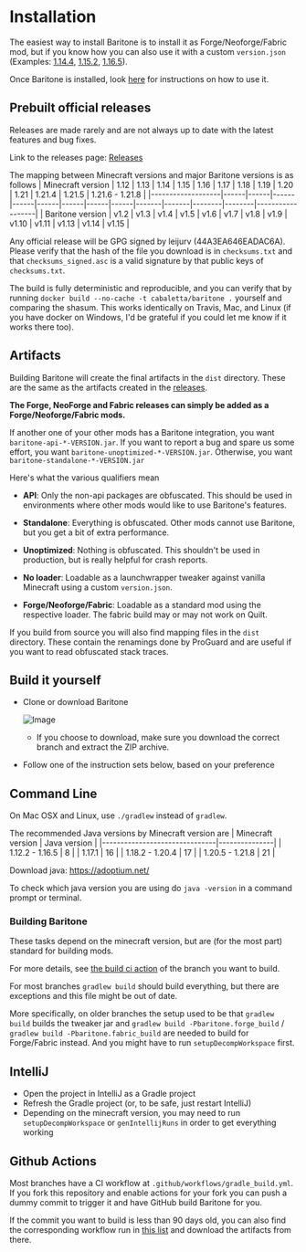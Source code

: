 # Installation

The easiest way to install Baritone is to install it as Forge/Neoforge/Fabric mod, but if you know how you can also use it with a custom `version.json`
(Examples: [1.14.4](https://www.dropbox.com/s/rkml3hjokd3qv0m/1.14.4-Baritone.zip?dl=1), [1.15.2](https://www.dropbox.com/s/8rx6f0kts9hvd4f/1.15.2-Baritone.zip?dl=1), [1.16.5](https://www.dropbox.com/s/i6f292o2i7o9acp/1.16.5-Baritone.zip?dl=1)).

Once Baritone is installed, look [here](USAGE.md) for instructions on how to use it.

## Prebuilt official releases
Releases are made rarely and are not always up to date with the latest features and bug fixes.

Link to the releases page: [Releases](https://github.com/cabaletta/baritone/releases)

The mapping between Minecraft versions and major Baritone versions is as follows
| Minecraft version | 1.12 | 1.13 | 1.14 | 1.15 | 1.16 | 1.17 | 1.18 | 1.19 | 1.20  | 1.21  | 1.21.4 | 1.21.5 |  1.21.6 - 1.21.8 |
|-------------------|------|------|------|------|------|------|------|------|-------|-------|--------|--------|------------------|
| Baritone version  | v1.2 | v1.3 | v1.4 | v1.5 | v1.6 | v1.7 | v1.8 | v1.9 | v1.10 | v1.11 | v1.13  | v1.14  | v1.15            |

Any official release will be GPG signed by leijurv (44A3EA646EADAC6A). Please verify that the hash of the file you download is in `checksums.txt` and that `checksums_signed.asc` is a valid signature by that public keys of `checksums.txt`. 

The build is fully deterministic and reproducible, and you can verify that by running `docker build --no-cache -t cabaletta/baritone .` yourself and comparing the shasum. This works identically on Travis, Mac, and Linux (if you have docker on Windows, I'd be grateful if you could let me know if it works there too).


## Artifacts

Building Baritone will create the final artifacts in the ``dist`` directory. These are the same as the artifacts created in the [releases](https://github.com/cabaletta/baritone/releases).

**The Forge, NeoForge and Fabric releases can simply be added as a Forge/Neoforge/Fabric mods.**

If another one of your other mods has a Baritone integration, you want `baritone-api-*-VERSION.jar`.
If you want to report a bug and spare us some effort, you want `baritone-unoptimized-*-VERSION.jar`.
Otherwise, you want `baritone-standalone-*-VERSION.jar`

Here's what the various qualifiers mean
- **API**: Only the non-api packages are obfuscated. This should be used in environments where other mods would like to use Baritone's features.
- **Standalone**: Everything is obfuscated. Other mods cannot use Baritone, but you get a bit of extra performance.
- **Unoptimized**: Nothing is obfuscated. This shouldn't be used in production, but is really helpful for crash reports.

- **No loader**: Loadable as a launchwrapper tweaker against vanilla Minecraft using a custom `version.json`.
- **Forge/Neoforge/Fabric**: Loadable as a standard mod using the respective loader. The fabric build may or may not work on Quilt.

If you build from source you will also find mapping files in the `dist` directory. These contain the renamings done by ProGuard and are useful if you want to read obfuscated stack traces.

## Build it yourself
- Clone or download Baritone

  ![Image](https://i.imgur.com/kbqBtoN.png)
  - If you choose to download, make sure you download the correct branch and extract the ZIP archive.
- Follow one of the instruction sets below, based on your preference

## Command Line
On Mac OSX and Linux, use `./gradlew` instead of `gradlew`.

The recommended Java versions by Minecraft version are
| Minecraft version             | Java version  |
|-------------------------------|---------------|
| 1.12.2 - 1.16.5               | 8             |
| 1.17.1                        | 16            |
| 1.18.2 - 1.20.4               | 17            |
| 1.20.5 - 1.21.8               | 21            |

Download java: https://adoptium.net/

To check which java version you are using do `java -version` in a command prompt or terminal.

### Building Baritone

These tasks depend on the minecraft version, but are (for the most part) standard for building mods.

For more details, see [the build ci action](/.github/workflows/gradle_build.yml) of the branch you want to build.

For most branches `gradlew build` should build everything, but there are exceptions and this file might be out of date.

More specifically, on older branches the setup used to be that `gradlew build` builds the tweaker jar
and `gradlew build -Pbaritone.forge_build` / `gradlew build -Pbaritone.fabric_build` are needed to build
for Forge/Fabric instead. And you might have to run `setupDecompWorkspace` first.

## IntelliJ
- Open the project in IntelliJ as a Gradle project
- Refresh the Gradle project (or, to be safe, just restart IntelliJ)
- Depending on the minecraft version, you may need to run `setupDecompWorkspace` or `genIntellijRuns` in order to get everything working

## Github Actions
Most branches have a CI workflow at `.github/workflows/gradle_build.yml`. If you fork this repository and enable actions for your fork
you can push a dummy commit to trigger it and have GitHub build Baritone for you.

If the commit you want to build is less than 90 days old, you can also find the corresponding workflow run in
[this list](https://github.com/cabaletta/baritone/actions/workflows/gradle_build.yml) and download the artifacts from there.
